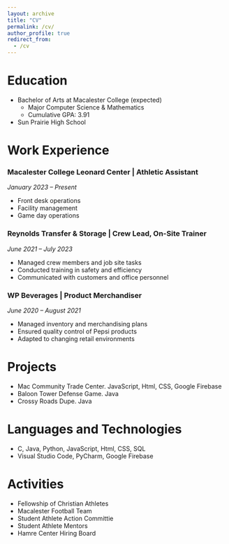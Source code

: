 ```yaml
---
layout: archive
title: "CV"
permalink: /cv/
author_profile: true
redirect_from:
  - /cv
---
```


<!-- {% include base_path %}
[Download Resume](images/JacobHellenbrandResume.pdf){: .btn .btn-outline} -->

Education
======
* Bachelor of Arts at Macalester College (expected)
  * Major Computer Science & Mathematics
  * Cumulative GPA: 3.91
* Sun Prairie High School 

# Work Experience

### Macalester College Leonard Center | **Athletic Assistant**  
*January 2023 – Present*  
- Front desk operations  
- Facility management  
- Game day operations

### Reynolds Transfer & Storage | **Crew Lead, On-Site Trainer**  
*June 2021 – July 2023*  
- Managed crew members and job site tasks  
- Conducted training in safety and efficiency  
- Communicated with customers and office personnel

### WP Beverages | **Product Merchandiser**  
*June 2020 – August 2021*  
- Managed inventory and merchandising plans  
- Ensured quality control of Pepsi products  
- Adapted to changing retail environments  
  
Projects
======
* Mac Community Trade Center. JavaScript, Html, CSS, Google Firebase
* Baloon Tower Defense Game. Java
* Crossy Roads Dupe. Java

Languages and Technologies
======
* C, Java, Python, JavaScript, Html, CSS, SQL
* Visual Studio Code, PyCharm, Google Firebase

<!-- Skills
======
* Skill 1
* Skill 2
  * Sub-skill 2.1
  * Sub-skill 2.2
  * Sub-skill 2.3
* Skill 3 -->

<!-- Publications
======
  <ul>{% for post in site.publications %}
    {% include archive-single-cv.html %}
  {% endfor %}</ul> -->
  
<!-- Talks
======
  <ul>{% for post in site.talks %}
    {% include archive-single-talk-cv.html %}
  {% endfor %}</ul> -->
  
<!-- Teaching
======
  <ul>{% for post in site.teaching %}
    {% include archive-single-cv.html %}
  {% endfor %}</ul> -->

Activities
======
* Fellowship of Christian Athletes
* Macalester Football Team
* Student Athlete Action Committie
* Student Athlete Mentors 
* Hamre Center Hiring Board 
